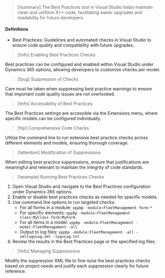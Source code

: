 >[!summary]
>The Best Practices tool in Visual Studio helps maintain clean and uniform X++ code, facilitating easier upgrades and readability for future developers.

#### Definitions
- Best Practices: Guidelines and automated checks in Visual Studio to ensure code quality and compatibility with future upgrades.

>[!info] Enabling Best Practices Checks

Best practices can be configured and enabled within Visual Studio under Dynamics 365 options, allowing developers to customize checks per model.

>[!bug] Suppression of Checks

Care must be taken when suppressing best practice warnings to ensure that important code quality issues are not overlooked.

>[!info] Accessibility of Best Practices

The Best Practices settings are accessible via the Extensions menu, where specific models can be configured individually.

>[!tip] Comprehensive Code Checks

Utilize the command line to run extensive best practice checks across different elements and models, ensuring thorough coverage.

>[!attention] Modification of Suppressions

When editing best practice suppressions, ensure that justifications are meaningful and relevant to maintain the integrity of code standards.

>[!example] Running Best Practices Checks

1. Open Visual Studio and navigate to the Best Practices configuration under Dynamics 365 options.
2. Enable or disable best practices checks as needed for specific models.
3. Use command line options to run targeted checks:
   - For all forms in a module: `xppbp -module:FleetManagement form:*`
   - For specific elements: `xppbp -module:FleetManagement class:MyClass form:MyForm`
   - For all items in a model: `xppbp -module:FleetManagement -model:FleetManagement -all`
   - Output to log files: `xppbp -module:FleetManagement -all -xmllog=Log.xml -log=Log.txt`
4. Review the results in the Best Practices page or the specified log files.

>[!info] Managing Suppressions

Modify the suppression XML file to fine-tune the best practices checks based on project needs and justify each suppression clearly for future reference.
